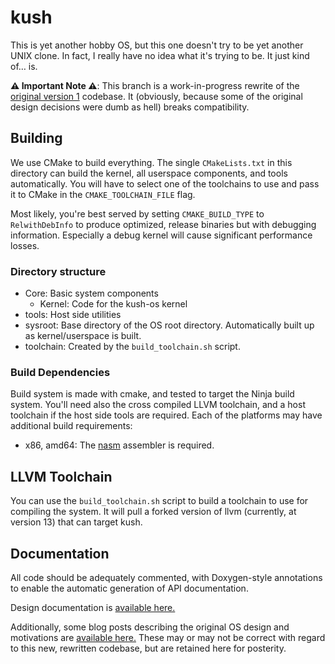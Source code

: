 # kush
This is yet another hobby OS, but this one doesn't try to be yet another UNIX clone. In fact, I really have no idea what it's trying to be. It just kind of… is.

**⚠️ Important Note ⚠️**: This branch is a work-in-progress rewrite of the [original version 1](https://github.com/tristanseifert/kush-os/tree/old) codebase. It (obviously, because some of the original design decisions were dumb as hell) breaks compatibility.

## Building
We use CMake to build everything. The single `CMakeLists.txt` in this directory can build the kernel, all userspace components, and tools automatically. You will have to select one of the toolchains to use and pass it to CMake in the `CMAKE_TOOLCHAIN_FILE` flag.

Most likely, you're best served by setting `CMAKE_BUILD_TYPE` to `RelwithDebInfo` to produce optimized, release binaries but with debugging information. Especially a debug kernel will cause significant performance losses.

### Directory structure
- Core: Basic system components
    - Kernel: Code for the kush-os kernel
- tools: Host side utilities
- sysroot: Base directory of the OS root directory. Automatically built up as kernel/userspace is built.
- toolchain: Created by the `build_toolchain.sh` script.

### Build Dependencies
Build system is made with cmake, and tested to target the Ninja build system. You'll need also the cross compiled LLVM toolchain, and a host toolchain if the host side tools are required. Each of the platforms may have additional build requirements:

- x86, amd64: The [nasm](https://nasm.us) assembler is required.

## LLVM Toolchain
You can use the `build_toolchain.sh` script to build a toolchain to use for compiling the system. It will pull a forked version of llvm (currently, at version 13) that can target kush.

## Documentation
All code should be adequately commented, with Doxygen-style annotations to enable the automatic generation of API documentation.

Design documentation is [available here.](https://wiki.trist.network/books/kush)

Additionally, some blog posts describing the original OS design and motivations are [available here.](https://blraaz.me/tags/kush-os/) These may or may not be correct with regard to this new, rewritten codebase, but are retained here for posterity.
